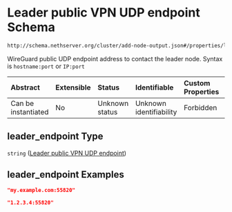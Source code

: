 # Leader public VPN UDP endpoint Schema

```txt
http://schema.nethserver.org/cluster/add-node-output.json#/properties/leader_endpoint
```

WireGuard public UDP endpoint address to contact the leader node. Syntax is `hostname:port` or `IP:port`

| Abstract            | Extensible | Status         | Identifiable            | Custom Properties | Additional Properties | Access Restrictions | Defined In                                                                   |
| :------------------ | :--------- | :------------- | :---------------------- | :---------------- | :-------------------- | :------------------ | :--------------------------------------------------------------------------- |
| Can be instantiated | No         | Unknown status | Unknown identifiability | Forbidden         | Allowed               | none                | [add-node-output.json*](cluster/add-node-output.json "open original schema") |

## leader_endpoint Type

`string` ([Leader public VPN UDP endpoint](add-node-output-properties-leader-public-vpn-udp-endpoint.md))

## leader_endpoint Examples

```json
"my.example.com:55820"
```

```json
"1.2.3.4:55820"
```
